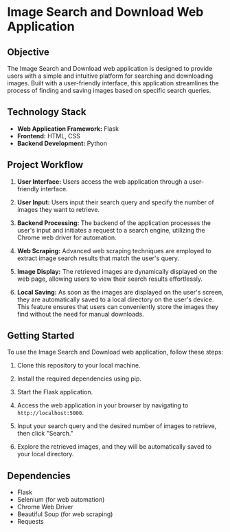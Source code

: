 # Image Search and Download Web Application

## Objective
The Image Search and Download web application is designed to provide users with a simple and intuitive platform for searching and downloading images. Built with a user-friendly interface, this application streamlines the process of finding and saving images based on specific search queries.

## Technology Stack
- **Web Application Framework:** Flask
- **Frontend:** HTML, CSS
- **Backend Development:** Python

## Project Workflow

1. **User Interface:** Users access the web application through a user-friendly interface.

2. **User Input:** Users input their search query and specify the number of images they want to retrieve.

3. **Backend Processing:** The backend of the application processes the user's input and initiates a request to a search engine, utilizing the Chrome web driver for automation.

4. **Web Scraping:** Advanced web scraping techniques are employed to extract image search results that match the user's query.

5. **Image Display:** The retrieved images are dynamically displayed on the web page, allowing users to view their search results effortlessly.

6. **Local Saving:** As soon as the images are displayed on the user's screen, they are automatically saved to a local directory on the user's device. This feature ensures that users can conveniently store the images they find without the need for manual downloads.

## Getting Started
To use the Image Search and Download web application, follow these steps:

1. Clone this repository to your local machine.

2. Install the required dependencies using pip.

3. Start the Flask application.
   
4. Access the web application in your browser by navigating to `http://localhost:5000`.

5. Input your search query and the desired number of images to retrieve, then click "Search."

6. Explore the retrieved images, and they will be automatically saved to your local directory.

## Dependencies
- Flask
- Selenium (for web automation)
- Chrome Web Driver
- Beautiful Soup (for web scraping)
- Requests


